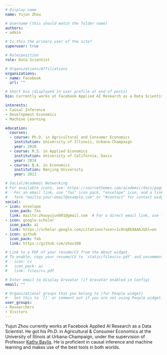 ```yaml
---
# Display name
name: Yujun Zhou

# Username (this should match the folder name)
authors:
- admin

# Is this the primary user of the site?
superuser: true

# Role/position
role: Data Scientist

# Organizations/Affiliations
organizations:
- name: Facebook
  url: ""

# Short bio (displayed in user profile at end of posts)
bio: Currently works at Facebook Applied AI Research as a Data Scientist. Trained in Applied Economics and Machine Learning.

interests:
- Causal Inference
- Development Economics
- Machine Learning

education:
  courses:
  - course: Ph.D. in Agricultural and Consumer Economics
    institution: University of Illinois, Urbana-Champaign
    year: 2020
  - course: M.S. in Applied Economics
    institution: University of California, Davis
    year: 2014
  - course: B.A. in Economics
    institution: Nanjing University
    year: 2013

# Social/Academic Networking
# For available icons, see: https://sourcethemes.com/academic/docs/page-builder/#icons
#   For an email link, use "fas" icon pack, "envelope" icon, and a link in the
#   form "mailto:your-email@example.com" or "#contact" for contact widget.
social:
- icon: envelope
  icon_pack: fas
  link: mailto:zhouyujun001@gmail.com  # For a direct email link, use "mailto:test@example.org".
- icon: google-scholar
  icon_pack: ai
  link: https://scholar.google.com/citations?user=1c8nq8EAAAAJ&hl=en
- icon: github
  icon_pack: fab
  link: https://github.com/zhou100

# Link to a PDF of your resume/CV from the About widget.
# To enable, copy your resume/CV to `static/files/cv.pdf` and uncomment the lines below.
# - icon: cv
#   icon_pack: ai
#   link: files/cv.pdf

# Enter email to display Gravatar (if Gravatar enabled in Config)
email: ""

# Organizational groups that you belong to (for People widget)
#   Set this to `[]` or comment out if you are not using People widget.
user_groups:
- Researchers
- Visitors
---
```


Yujun Zhou currently works at Facebook Applied AI Research as a Data Scientist. He got his Ph.D. in Agricultural & Consumer Economics at the University of Illinois at Urbana-Champaign, under the supervision of Professor [Kathy Baylis](https://www.geog.ucsb.edu/people/faculty/kathy-baylis). He is proficient in causal inference and machine learning and makes use of the best tools in both worlds.
